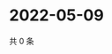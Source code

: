 # 2022-05-09

共 0 条

<!-- BEGIN WEIBO -->
<!-- 最后更新时间 Mon May 09 2022 15:16:47 GMT+0800 (China Standard Time) -->

<!-- END WEIBO -->
